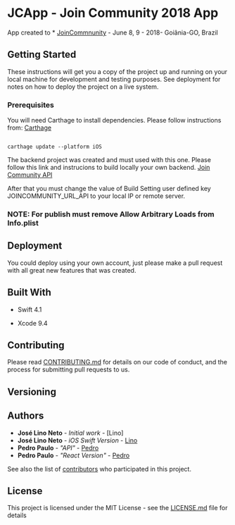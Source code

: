 
  
# JCApp - Join Community 2018 App

  

App created to * [JoinCommnunity](http://www.joincommunity.com.br) - June 8, 9 - 2018- Goiânia-GO, Brazil

  

## Getting Started

  

These instructions will get you a copy of the project up and running on your local machine for development and testing purposes. See deployment for notes on how to deploy the project on a live system.

  

### Prerequisites

  

You will need Carthage to install dependencies. Please follow instructions from: [Carthage](https://github.com/Carthage/Carthage#installing-carthage)

  

```

carthage update --platform iOS

```

  The backend project was created and must used with this one. Please follow this link and instrucions to build locally your own backend. [Join Community API](https://github.com/pedrogyn/joincommunity_api)

After that you must change the value of Build Setting user defined key JOINCOMMUNITY_URL_API to your local IP or remote server. 



### NOTE: For publish must remove Allow Arbitrary Loads from Info.plist

## Deployment

  

You could deploy using your own account, just please make a pull request with all great new features that was created.

  

## Built With

  

* Swift 4.1

* Xcode 9.4

  

## Contributing

  

Please read [CONTRIBUTING.md](https://gist.github.com/joselinoneto/b45fa8701c45f246a50046c29ebe9d22) for details on our code of conduct, and the process for submitting pull requests to us.

  

## Versioning

  

## Authors

  

*  **José Lino Neto** - *Initial work* - [Lino]
*  **José Lino Neto** - *iOS Swift Version* - [Lino](https://github.com/joselinoneto)
*  **Pedro Paulo** - *"API"* - [Pedro](https://github.com/pedrogyn)
*  **Pedro Paulo** - *"React Version"* - [Pedro](https://github.com/pedrogyn) 

  

See also the list of [contributors](https://github.com/joselinoneto/JCApp/graphs/contributors) who participated in this project.

  

## License

  

This project is licensed under the MIT License - see the [LICENSE.md](LICENSE.md) file for details